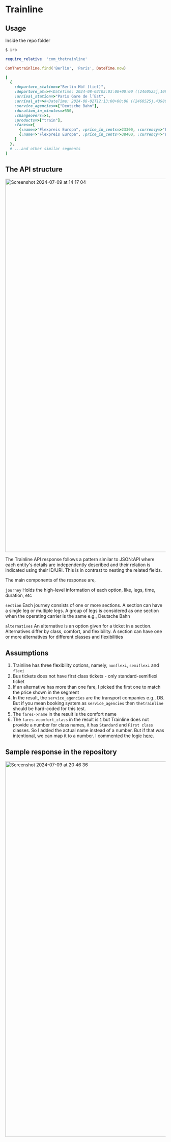 # Trainline

## Usage

Inside the repo folder

```bash
$ irb
```

```ruby
require_relative  'com_thetrainline'

ComThetrainline.find('Berlin', 'Paris', DateTime.now)

[
  {
    :departure_station=>"Berlin Hbf (tief)",
    :departure_at=>#<DateTime: 2024-08-02T03:03:00+00:00 ((2460525j,10980s,0n),+0s,2299161j)>,
    :arrival_station=>"Paris Gare de l’Est",
    :arrival_at=>#<DateTime: 2024-08-02T12:13:00+00:00 ((2460525j,43980s,0n),+0s,2299161j)>,
    :service_agencies=>["Deutsche Bahn"],
    :duration_in_minutes=>550,
    :changeovers=>1,
    :products=>["train"],
    :fares=>[
      {:name=>"Flexpreis Europa", :price_in_cents=>23300, :currency=>"EUR", :comfort_class=>"Standard"},
      {:name=>"Flexpreis Europa", :price_in_cents=>38400, :currency=>"EUR", :comfort_class=>"First"}
    ]
  },
  # ...and other similar segments
]
```

## The API structure

<img width="1170" alt="Screenshot 2024-07-09 at 14 17 04" src="https://github.com/ssvignesh24-personal/trainlane/assets/175155820/8ed7c63b-b519-4f96-b11b-c37ab6139080">

The Trainline API response follows a pattern similar to JSON:API where each entity's details are independently described and their relation is indicated using their ID/URI. This is in contrast to nesting the related fields.

The main components of the response are,

`journey` Holds the high-level information of each option, like, legs, time, duration, etc

`section` Each journey consists of one or more sections. A section can have a single leg or multiple legs. A group of legs is considered as one section when the operating carrier is the same e.g., Deutsche Bahn

`alternatives` An alternative is an option given for a ticket in a section. Alternatives differ by class, comfort, and flexibility. A section can have one or more alternatives for different classes and flexibilities

## Assumptions

1. Trainline has three flexibility options, namely, `nonflexi`, `semiflexi` and `flexi`
2. Bus tickets does not have first class tickets - only standard-semiflexi ticket
3. If an alternative has more than one fare, I picked the first one to match the price shown in the segment
4. In the result, the `service_agencies` are the transport companies e.g., DB. But if you mean booking system as `service_agencies` then `thetrainline` should be hard-coded for this test.
5. The `fares->name` in the result is the comfort name
6. The `fares->comfort_class` in the result is `1` but Trainline does not provide a number for class names, it has `Standard` and `First class` classes. So I added the actual name instead of a number. But if that was intentional, we can map it to a number. I commented the logic [here](https://github.com/ssvignesh24-personal/trainline/blob/main/models/journey.rb#L63).

## Sample response in the repository

<img width="1177" alt="Screenshot 2024-07-09 at 20 46 36" src="https://github.com/ssvignesh24-personal/trainlane/assets/175155820/61c6133a-4030-4ea6-93c6-ba923aa2da77">
